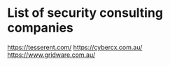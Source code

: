 # List of security consulting companies

https://tesserent.com/
https://cybercx.com.au/
https://www.gridware.com.au/

